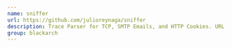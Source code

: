 ```yaml
---
name: sniffer
url: https://github.com/julioreynaga/sniffer
description: Trace Parser for TCP, SMTP Emails, and HTTP Cookies. URL : https://github.com/julioreynaga/sniffer Groups : blackarch blackarch-networking
group: blackarch
---
```

